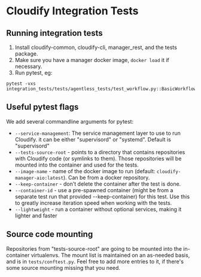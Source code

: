 Cloudify Integration Tests
==========================

## Running integration tests

1. Install cloudify-common, cloudify-cli, manager_rest, and the tests package.
2. Make sure you have a manager docker image, `docker load` it if necessary.
3. Run pytest, eg:
```
pytest -vxs integration_tests/tests/agentless_tests/test_workflow.py::BasicWorkflowsTest::test_execute_operation
```

## Useful pytest flags

We add several commandline arguments for pytest:

- `--service-management`: The service management layer to use to
 run Cloudify. it can be either "supervisord" or "systemd". Default is "supervisord"
- `--tests-source-root` - points to a directory that contains repositories
  with Cloudify code (or symlinks to them). Those repositories will be
  mounted into the container and used for the tests.
- `--image-name` - name of the docker image to run (default:
  `cloudify-manager-aio:latest`). Can be from a docker repository.
- `--keep-container` - don't delete the container after the test is done.
- `--container-id` - use a pre-spawned container (might be from a separate
  test run that provided --keep-container) for this test. Use this to
  greatly increase iteration speed when working with the tests.
- `--lightweight` - run a container without optional services, making it
  lighter and faster

## Source code mounting

Repositories from "tests-source-root" are going to be mounted into the
in-container virtualenvs. The mount list is maintained on an as-needed
basis, and is in `tests/conftest.py`. Feel free to add more entries to
it, if there's some source mounting missing that you need.